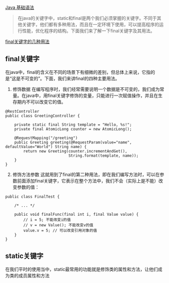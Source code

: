 [Java 基础语法](http://www.runoob.com/java/java-basic-syntax.html)
> 在java的关键字中，static和final是两个我们必须掌握的关键字。不同于其他关键字，他们都有多种用法，而且在一定环境下使用，可以提高程序的运行性能，优化程序的结构。下面我们来了解一下final关键字及其用法。

[final关键字的几种用法](https://www.cnblogs.com/dotgua/p/6357951.html)
## final关键字
在java中，final的含义在不同的场景下有细微的差别，但总体上来说，它指的是“这是不可变的”。下面，我们来讲final的四种主要用法。

1. 修饰数据
在编写程序时，我们经常需要说明一个数据是不可变的，我们成为常量。在java中，用final关键字修饰的变量，只能进行一次赋值操作，并且在生存期内不可以改变它的值。
```
@RestController
public class GreetingController {

    private static final String template = "Hello, %s!";
    private final AtomicLong counter = new AtomicLong();

    @RequestMapping("/greeting")
    public Greeting greeting(@RequestParam(value="name", defaultValue="World") String name) {
        return new Greeting(counter.incrementAndGet(),
                            String.format(template, name));
    }
}
```
2. 修饰方法参数
这就用到了final的第二种用法，即在我们编写方法时，可以在参数前面添加final关键字，它表示在整个方法中，我们不会（实际上是不能）改变参数的值：
```
public class FinalTest {

    /* ... */

    public void finalFunc(final int i, final Value value) {
        // i = 5; 不能改变i的值
        // v = new Value(); 不能改变v的值
        value.v = 5; // 可以改变引用对象的值
    }
}
```

## static关键字
在我们平时的使用当中，static最常用的功能就是修饰类的属性和方法，让他们成为类的成员属性和方法

